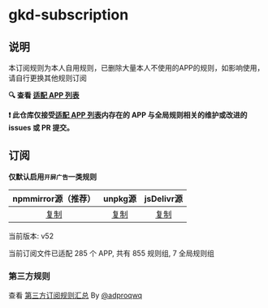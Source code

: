 # gkd-subscription

## 说明

本订阅规则为本人自用规则，已删除大量本人不使用的APP的规则，如影响使用，请自行更换其他规则订阅

**🔍 查看 [适配 APP 列表](./dist/README.md)**

**❗️ 此仓库仅接受[适配 APP 列表](./dist/README.md)内存在的 APP 与全局规则相关的维护或改进的 issues 或 PR 提交。**

## 订阅

**仅默认启用`开屏广告`一类规则**

|                     npmmirror源（推荐）                      |                      unpkg源                      |                          jsDelivr源                          |
| :----------------------------------------------------------: | :-----------------------------------------------: | :----------------------------------------------------------: |
| [复制](https://registry.npmmirror.com/gkd-subscription/latest/files) | [复制](https://unpkg.com/gkd-subscription@latest) | [复制](https://cdn.jsdelivr.net/npm/gkd-subscription@latest/dist/gkd.json5) |

当前版本: v52

当前订阅文件已适配 285 个 APP, 共有 855 规则组, 7 全局规则组

### 第三方规则

查看 [第三方订阅规则汇总](https://github.com/Adpro-Team/GKD_THS_List) By [@adproqwq](https://github.com/adproqwq)
